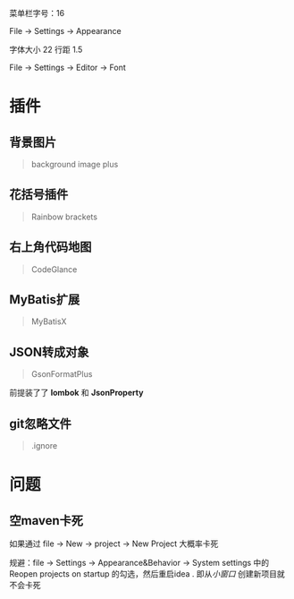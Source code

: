菜单栏字号：16

File -> Settings -> Appearance

字体大小  22  行距 1.5

File -> Settings -> Editor -> Font

#  插件

## 背景图片

> background image plus



## 花括号插件

>  Rainbow brackets



## 右上角代码地图

> CodeGlance



## MyBatis扩展

> MyBatisX



## JSON转成对象

> GsonFormatPlus

前提装了了 **lombok** 和 **JsonProperty**



## git忽略文件

> .ignore

# 问题

## 空maven卡死

如果通过 file -> New -> project -> New Project 大概率卡死

规避：file -> Settings -> Appearance&Behavior -> System settings 中的 Reopen projects on startup 的勾选，然后重启idea . 即从*小窗口* 创建新项目就不会卡死

